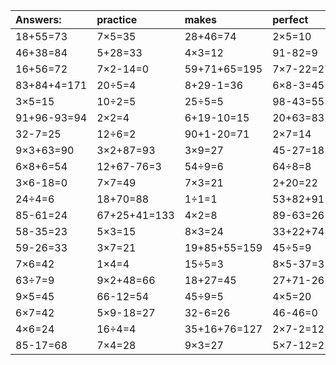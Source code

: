 | Answers: | practice | makes | perfect | ! |
| :--- | :--- | :--- | :--- | :--- |
| 18+55=73 | 7×5=35 | 28+46=74 | 2×5=10 | 93-83=10 | 
| 46+38=84 | 5+28=33 | 4×3=12 | 91-82=9 | 3×5+69=84 | 
| 16+56=72 | 7×2-14=0 | 59+71+65=195 | 7×7-22=27 | 16+81=97 | 
| 83+84+4=171 | 20÷5=4 | 8+29-1=36 | 6×8-3=45 | 27+53-45=35 | 
| 3×5=15 | 10÷2=5 | 25÷5=5 | 98-43=55 | 35-8=27 | 
| 91+96-93=94 | 2×2=4 | 6+19-10=15 | 20+63=83 | 12÷2=6 | 
| 32-7=25 | 12÷6=2 | 90+1-20=71 | 2×7=14 | 20÷4=5 | 
| 9×3+63=90 | 3×2+87=93 | 3×9=27 | 45-27=18 | 3×6-14=4 | 
| 6×8+6=54 | 12+67-76=3 | 54÷9=6 | 64÷8=8 | 14÷7=2 | 
| 3×6-18=0 | 7×7=49 | 7×3=21 | 2+20=22 | 31+94+12=137 | 
| 24÷4=6 | 18+70=88 | 1÷1=1 | 53+82+91=226 | 88+83-14=157 | 
| 85-61=24 | 67+25+41=133 | 4×2=8 | 89-63=26 | 31+33+36=100 | 
| 58-35=23 | 5×3=15 | 8×3=24 | 33+22+74=129 | 8×7=56 | 
| 59-26=33 | 3×7=21 | 19+85+55=159 | 45÷5=9 | 58+10=68 | 
| 7×6=42 | 1×4=4 | 15÷5=3 | 8×5-37=3 | 29+63=92 | 
| 63÷7=9 | 9×2+48=66 | 18+27=45 | 27+71-26=72 | 16-8=8 | 
| 9×5=45 | 66-12=54 | 45÷9=5 | 4×5=20 | 80-5=75 | 
| 6×7=42 | 5×9-18=27 | 32-6=26 | 46-46=0 | 86+52+28=166 | 
| 4×6=24 | 16÷4=4 | 35+16+76=127 | 2×7-2=12 | 45+87-54=78 | 
| 85-17=68 | 7×4=28 | 9×3=27 | 5×7-12=23 | 9×4-26=10 | 
